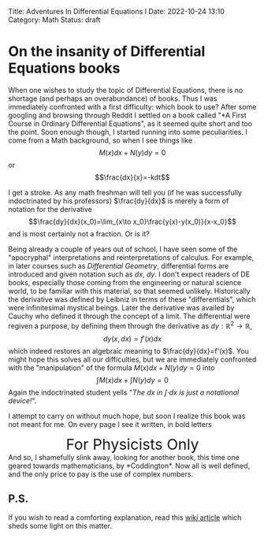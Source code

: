 Title: Adventures In Differential Equations I
Date: 2022-10-24 13:10
Category: Math
Status: draft

# On the insanity of Differential Equations books
When one wishes to study the topic of Differential Equations, there is no shortage (and perhaps an overabundance) of books. Thus I was immediately confronted with a first difficulty: which book to use? <!-- add something about difference from calculus? -->
After some googling and browsing through Reddit I settled on a book called "*A First Course in Ordinary Differential Equations", as it seemed quite short and too the point. Soon enough though, I started running into some peculiarities.
I come from a Math background, so when I see things like
$$M(x)dx+N(y)dy=0$$
or
$$\frac{dx}{x}=-kdt$$ <!--long one-->

I get a stroke. As any math freshman will tell you (if he was successfully indoctrinated by his professors) $\frac{dy}{dx}$ is merely a form of notation for the derivative
$$\frac{dy}{dx}(x_0)=\lim_{x\to x_0}\frac{y(x)-y(x_0)}{x-x_0}$$
and is most certainly not a fraction. Or is it?

<!-- Something about history of differentials -->
Being already a couple of years out of school, I have seen some of the "apocryphal" interpretations and reinterpretations of calculus. For example, in later courses such as *Differential Geometry*, differential forms are introduced and given notation such as $dx$, $dy$. I don't expect readers of DE books, especially those coming from the engineering or natural science world, to be familiar with this material, so that seemed unlikely. Historically the derivative was defined by Leibniz in terms of these "differentials", which were infinitesimal mystical beings. Later the derivative was availed by Cauchy who defined it through the concept of a limit. The differential were regiven a purpose, by defining them through the derivative as $dy:\mathbb R^2\to \mathbb R$,
$$dy(x,dx)=f'(x)dx$$
which indeed restores an algebraic meaning to $\frac{dy}{dx}=f'(x)$. You might hope this solves all our difficulties, but we are immediately confronted with the "manipulation" of the formula $M(x)dx+N(y)dy=0$ into 
 $$\int M(x)dx+\int N(y)dy=0$$
Again the indoctrinated student yells "*The $dx$ in $\int\cdot dx$ is just a notational device!*".

I attempt to carry on without much hope, but soon I realize this book was not meant for me. On every page I see it written, in bold letters
<div align="center" style="font-size:30px;bold;">
For Physicists Only
</div>
And so, I shamefully slink away, looking for another book, this time one geared towards mathematicians, by *Coddington*. Now all is well defined, and the only price to pay is the use of complex numbers.

## P.S.
If you wish to read a comforting explanation, read this [wiki article](https://en.wikipedia.org/wiki/Separation_of_variables#Ordinary_differential_equations_(ODE)) which sheds some light on this matter.
